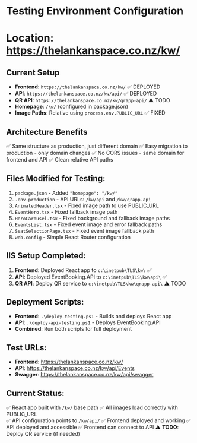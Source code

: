 # Testing Environment Configuration
# Location: https://thelankanspace.co.nz/kw/

## Current Setup
- **Frontend**: `https://thelankanspace.co.nz/kw/` ✅ DEPLOYED
- **API**: `https://thelankanspace.co.nz/kw/api/` ✅ DEPLOYED
- **QR API**: `https://thelankanspace.co.nz/kw/qrapp-api/` ⚠️ TODO
- **Homepage**: `/kw/` (configured in package.json)
- **Image Paths**: Relative using `process.env.PUBLIC_URL` ✅ FIXED

## Architecture Benefits
✅ Same structure as production, just different domain
✅ Easy migration to production - only domain changes
✅ No CORS issues - same domain for frontend and API
✅ Clean relative API paths

## Files Modified for Testing:
1. `package.json` - Added `"homepage": "/kw/"`
2. `.env.production` - API URLs: `/kw/api` and `/kw/qrapp-api`
3. `AnimatedHeader.tsx` - Fixed image path to use PUBLIC_URL
4. `EventHero.tsx` - Fixed fallback image path
5. `HeroCarousel.tsx` - Fixed background and fallback image paths
6. `EventsList.tsx` - Fixed event image and error fallback paths
7. `SeatSelectionPage.tsx` - Fixed event image fallback path
8. `web.config` - Simple React Router configuration

## IIS Setup Completed:
1. **Frontend**: Deployed React app to `c:\inetpub\TLS\kw\` ✅
2. **API**: Deployed EventBooking.API to `c:\inetpub\TLS\kw\api\` ✅
3. **QR API**: Deploy QR service to `c:\inetpub\TLS\kw\qrapp-api\` ⚠️ TODO

## Deployment Scripts:
- **Frontend**: `.\deploy-testing.ps1` - Builds and deploys React app
- **API**: `.\deploy-api-testing.ps1` - Deploys EventBooking.API
- **Combined**: Run both scripts for full deployment

## Test URLs:
- **Frontend**: https://thelankanspace.co.nz/kw/
- **API**: https://thelankanspace.co.nz/kw/api/Events
- **Swagger**: https://thelankanspace.co.nz/kw/api/swagger

## Current Status:
✅ React app built with `/kw/` base path
✅ All images load correctly with PUBLIC_URL  
✅ API configuration points to `/kw/api/`
✅ Frontend deployed and working
✅ API deployed and accessible
✅ Frontend can connect to API
⚠️ **TODO**: Deploy QR service (if needed)
